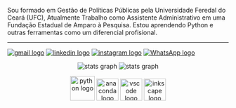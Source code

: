 <p>Sou formado em Gestão de Políticas Públicas pela Universidade Feredal do Ceará (UFC),  Atualmente Trabalho como Assistente Administrativo em uma Fundação Estadual de Amparo à Pesquisa. Estou aprendendo Python e outras ferramentas como um diferencial profisional. </p> 
<hr>

[![gmail logo](https://img.shields.io/static/v1?message=Gmail&logo=gmail&label=&color=D14836&logoColor=white&labelColor=&style=for-the-badge)](mailto:regislfreire@gmail.com)
[![linkedin logo](https://img.shields.io/static/v1?message=LinkedIn&logo=linkedin&label=&color=0077B5&logoColor=white&labelColor=&style=for-the-badge)](https://www.linkedin.com/in/regislfreire/)
[![instagram logo](https://img.shields.io/static/v1?message=Instagram&logo=instagram&label=&color=E4405F&logoColor=white&labelColor=&style=for-the-badge)](https://www.instagram.com/regislfreire/)
[![WhatsApp logo](https://img.shields.io/static/v1?message=WhatsApp&logo=whatsApp&label=&color=00a884&logoColor=white&labelColor=&style=for-the-badge)](https://api.whatsapp.com/send?phone=5585997392503/)

<div align="center">

![stats graph](https://github-readme-stats.vercel.app/api?username=regislfreire&hide_title=true&hide_rank=false&show_icons=true&include_all_commits=true&count_private=true&disable_animations=false&theme=dracula&locale=pt-pt&hide_border=false)
![stats graph](https://github-readme-stats.vercel.app/api/top-langs/?username=regislfreire&layout=compact&langs_count=10&theme=dracula&locale=pt-pt)

<img src="https://cdn.jsdelivr.net/gh/devicons/devicon/icons/python/python-original.svg" height="56" alt="python logo" />
<img src="https://cdn.jsdelivr.net/gh/devicons/devicon/icons/anaconda/anaconda-original.svg" height="50" alt="anaconda logo" />
<img src="https://cdn.jsdelivr.net/gh/devicons/devicon/icons/vscode/vscode-original.svg" height="50" alt="vscode logo" />
<img src="https://cdn.jsdelivr.net/gh/devicons/devicon/icons/inkscape/inkscape-original.svg" height="50" alt="inkscape logo" /></div>